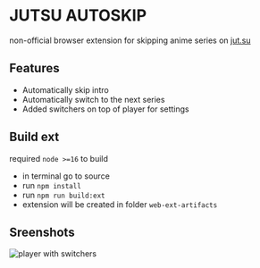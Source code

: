 # JUTSU AUTOSKIP

non-official browser extension for skipping anime series on [jut.su](https://jut.su/)

## Features

- Automatically skip intro
- Automatically switch to the next series
- Added switchers on top of player for settings

## Build ext
required `node >=16` to build

- in terminal go to source
- run `npm install`
- run `npm run build:ext`
- extension will be created in folder `web-ext-artifacts`

## Sreenshots
![player with switchers](https://raw.githubusercontent.com/dnebik/jutsu-autoskip/screenshots/player.png)

